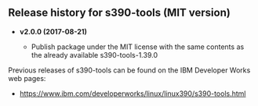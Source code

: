Release history for s390-tools (MIT version)
--------------------------------------------

* __v2.0.0 (2017-08-21)__

  - Publish package under the MIT license with the same contents as
    the already available s390-tools-1.39.0

Previous releases of s390-tools can be found on the IBM Developer Works web pages:

  - https://www.ibm.com/developerworks/linux/linux390/s390-tools.html

